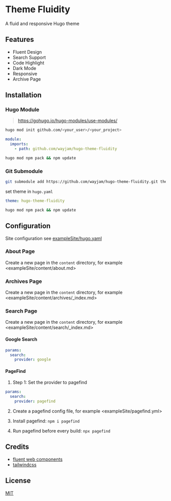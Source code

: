 # Theme Fluidity

A fluid and responsive Hugo theme

## Features

- Fluent Design
- Search Support
- Code Highlight
- Dark Mode
- Responsive
- Archive Page

## Installation

### Hugo Module

> https://gohugo.io/hugo-modules/use-modules/

```bash
hugo mod init github.com/<your_user>/<your_project>
```

```yaml
module:
  imports:
    - path: github.com/wayjam/hugo-theme-fluidity
```

```bash
hugo mod npm pack && npm update
```

### Git Submodule

```bash
git submodule add https://github.com/wayjam/hugo-theme-fluidity.git themes/hugo-theme-fluidity
```

set theme in `hugo.yaml`

```yaml
theme: hugo-theme-fluidity
```

```bash
hugo mod npm pack && npm update
```

## Configuration

Site configuration see [exampleSite/hugo.yaml](exampleSite/hugo.yaml)

### About Page

Create a new page in the `content` directory, for example <exampleSite/content/about.md>

### Archives Page

Create a new page in the `content` directory, for example <exampleSite/content/archives/_index.md>

### Search Page

Create a new page in the `content` directory, for example <exampleSite/content/search/_index.md>

#### Google Search

```yaml
params:
  search:
    provider: google
```

#### PageFind

1. Step 1: Set the provider to pagefind

```yaml
params:
  search:
    provider: pagefind
```

2. Create a pagefind config file, for example <exampleSite/pagefind.yml>
 
3. Install pagefind: `npm i pagefind`

4. Run pagefind before every build: `npx pagefind`

## Credits

- [fluent web components](https://www.fluentui.com/components/web)
- [tailwindcss](https://tailwindcss.com/)

## License

[MIT](LICENSE)
